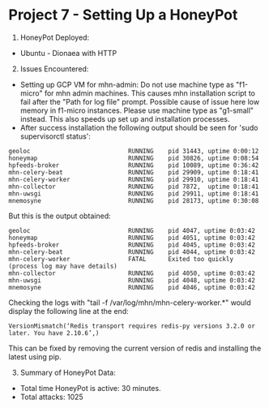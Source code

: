 # Project 7 - Setting Up a HoneyPot

1. HoneyPot Deployed:
 - Ubuntu - Dionaea with HTTP

2. Issues Encountered:
 - Setting up GCP VM for mhn-admin: Do not use machine type as "f1-micro" for mhn admin machines. This causes mhn installation script to fail after the "Path for log file" prompt. Possible cause of issue here low memory in f1-micro instances. Please use machine type as "g1-small" instead. This also speeds up set up and installation processes.
 - After success installation the following output should be seen for 'sudo supervisorctl status':
 ```
geoloc                           RUNNING    pid 31443, uptime 0:00:12
honeymap                         RUNNING    pid 30826, uptime 0:08:54
hpfeeds-broker                   RUNNING    pid 10089, uptime 0:36:42
mhn-celery-beat                  RUNNING    pid 29909, uptime 0:18:41
mhn-celery-worker                RUNNING    pid 29910, uptime 0:18:41
mhn-collector                    RUNNING    pid 7872,  uptime 0:18:41
mhn-uwsgi                        RUNNING    pid 29911, uptime 0:18:41
mnemosyne                        RUNNING    pid 28173, uptime 0:30:08
 ```
 But this is the output obtained:
 ```
geoloc                           RUNNING    pid 4047, uptime 0:03:42
honeymap                         RUNNING    pid 4051, uptime 0:03:42
hpfeeds-broker                   RUNNING    pid 4045, uptime 0:03:42
mhn-celery-beat                  RUNNING    pid 4044, uptime 0:03:42
mhn-celery-worker                FATAL      Exited too quickly (process log may have details)
mhn-collector                    RUNNING    pid 4050, uptime 0:03:42
mhn-uwsgi                        RUNNING    pid 4048, uptime 0:03:42
mnemosyne                        RUNNING    pid 4046, uptime 0:03:42
 ```
 Checking the logs with "tail -f /var/log/mhn/mhn-celery-worker.*" would display the following line at the end:
 ```
 VersionMismatch(‘Redis transport requires redis-py versions 3.2.0 or later. You have 2.10.6’,)
 ```
 This can be fixed by removing the current version of redis and installing the latest using pip.

3. Summary of HoneyPot Data:
 - Total time HoneyPot is active: 30 minutes.
 - Total attacks: 1025
